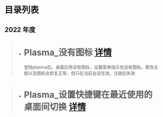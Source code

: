 # 目录列表
## 2022 年度

> * # Plasma_没有图标 [详情](./2022/Plasma_没有图标/README.md)
>     登陆plasma后。桌面应用没有图标，设置菜单指示也没有图标。更改主题以及图标会恢复正常，但只在当前会话生效。注销后失效


> * # Plasma_设置快捷键在最近使用的桌面间切换 [详情](./2022/Plasma_设置快捷键在最近使用的桌面间切换/README.md)

